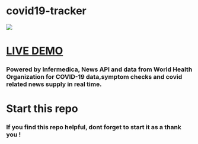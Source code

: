 # covid19-tracker
 ![](readme.gif)

# [LIVE DEMO](https://symptomcovid.herokuapp.com/)

### Powered by Infermedica, News API and data from World Health Organization for COVID-19 data,symptom checks and covid related news supply in real time.

# Start this repo

### If you find this repo helpful, dont forget to start it as a thank you !
